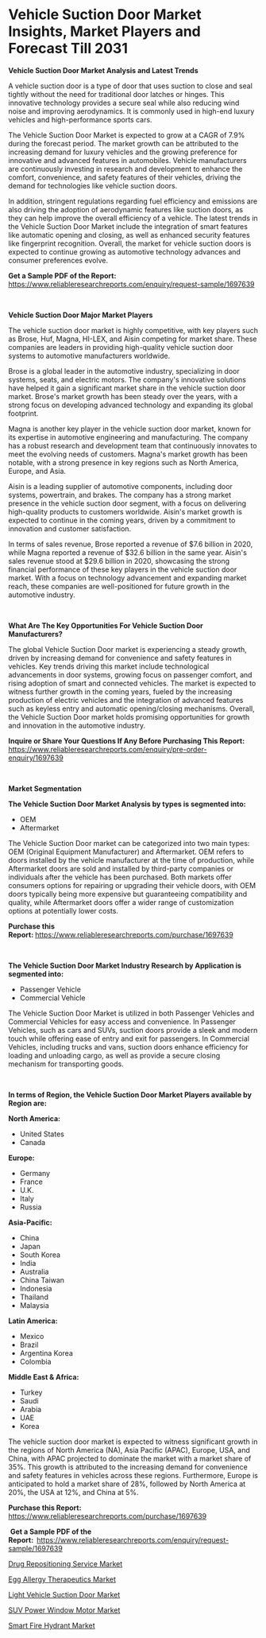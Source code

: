 <p><h1>Vehicle Suction Door Market Insights, Market Players and Forecast Till 2031</h1></p><p><strong>Vehicle Suction Door Market Analysis and Latest Trends</strong></p>
<p><p>A vehicle suction door is a type of door that uses suction to close and seal tightly without the need for traditional door latches or hinges. This innovative technology provides a secure seal while also reducing wind noise and improving aerodynamics. It is commonly used in high-end luxury vehicles and high-performance sports cars.</p><p>The Vehicle Suction Door Market is expected to grow at a CAGR of 7.9% during the forecast period. The market growth can be attributed to the increasing demand for luxury vehicles and the growing preference for innovative and advanced features in automobiles. Vehicle manufacturers are continuously investing in research and development to enhance the comfort, convenience, and safety features of their vehicles, driving the demand for technologies like vehicle suction doors.</p><p>In addition, stringent regulations regarding fuel efficiency and emissions are also driving the adoption of aerodynamic features like suction doors, as they can help improve the overall efficiency of a vehicle. The latest trends in the Vehicle Suction Door Market include the integration of smart features like automatic opening and closing, as well as enhanced security features like fingerprint recognition. Overall, the market for vehicle suction doors is expected to continue growing as automotive technology advances and consumer preferences evolve.</p></p>
<p><strong>Get a Sample PDF of the Report:&nbsp;</strong> <a href="https://www.reliableresearchreports.com/enquiry/request-sample/1697639">https://www.reliableresearchreports.com/enquiry/request-sample/1697639</a></p>
<p>&nbsp;</p>
<p><strong>Vehicle Suction Door Major Market Players</strong></p>
<p><p>The vehicle suction door market is highly competitive, with key players such as Brose, Huf, Magna, HI-LEX, and Aisin competing for market share. These companies are leaders in providing high-quality vehicle suction door systems to automotive manufacturers worldwide.</p><p>Brose is a global leader in the automotive industry, specializing in door systems, seats, and electric motors. The company's innovative solutions have helped it gain a significant market share in the vehicle suction door market. Brose's market growth has been steady over the years, with a strong focus on developing advanced technology and expanding its global footprint.</p><p>Magna is another key player in the vehicle suction door market, known for its expertise in automotive engineering and manufacturing. The company has a robust research and development team that continuously innovates to meet the evolving needs of customers. Magna's market growth has been notable, with a strong presence in key regions such as North America, Europe, and Asia.</p><p>Aisin is a leading supplier of automotive components, including door systems, powertrain, and brakes. The company has a strong market presence in the vehicle suction door segment, with a focus on delivering high-quality products to customers worldwide. Aisin's market growth is expected to continue in the coming years, driven by a commitment to innovation and customer satisfaction.</p><p>In terms of sales revenue, Brose reported a revenue of $7.6 billion in 2020, while Magna reported a revenue of $32.6 billion in the same year. Aisin's sales revenue stood at $29.6 billion in 2020, showcasing the strong financial performance of these key players in the vehicle suction door market. With a focus on technology advancement and expanding market reach, these companies are well-positioned for future growth in the automotive industry.</p></p>
<p>&nbsp;</p>
<p><strong>What Are The Key Opportunities For Vehicle Suction Door Manufacturers?</strong></p>
<p><p>The global Vehicle Suction Door market is experiencing a steady growth, driven by increasing demand for convenience and safety features in vehicles. Key trends driving this market include technological advancements in door systems, growing focus on passenger comfort, and rising adoption of smart and connected vehicles. The market is expected to witness further growth in the coming years, fueled by the increasing production of electric vehicles and the integration of advanced features such as keyless entry and automatic opening/closing mechanisms. Overall, the Vehicle Suction Door market holds promising opportunities for growth and innovation in the automotive industry.</p></p>
<p><strong>Inquire or Share Your Questions If Any Before Purchasing This Report:</strong> <a href="https://www.reliableresearchreports.com/enquiry/pre-order-enquiry/1697639">https://www.reliableresearchreports.com/enquiry/pre-order-enquiry/1697639</a></p>
<p>&nbsp;</p>
<p><strong>Market Segmentation</strong></p>
<p><strong>The Vehicle Suction Door Market Analysis by types is segmented into:</strong></p>
<p><ul><li>OEM</li><li>Aftermarket</li></ul></p>
<p><p>The Vehicle Suction Door market can be categorized into two main types: OEM (Original Equipment Manufacturer) and Aftermarket. OEM refers to doors installed by the vehicle manufacturer at the time of production, while Aftermarket doors are sold and installed by third-party companies or individuals after the vehicle has been purchased. Both markets offer consumers options for repairing or upgrading their vehicle doors, with OEM doors typically being more expensive but guaranteeing compatibility and quality, while Aftermarket doors offer a wider range of customization options at potentially lower costs.</p></p>
<p><strong>Purchase this Report:&nbsp;</strong><a href="https://www.reliableresearchreports.com/purchase/1697639">https://www.reliableresearchreports.com/purchase/1697639</a></p>
<p>&nbsp;</p>
<p><strong>The Vehicle Suction Door Market Industry Research by Application is segmented into:</strong></p>
<p><ul><li>Passenger Vehicle</li><li>Commercial Vehicle</li></ul></p>
<p><p>The Vehicle Suction Door Market is utilized in both Passenger Vehicles and Commercial Vehicles for easy access and convenience. In Passenger Vehicles, such as cars and SUVs, suction doors provide a sleek and modern touch while offering ease of entry and exit for passengers. In Commercial Vehicles, including trucks and vans, suction doors enhance efficiency for loading and unloading cargo, as well as provide a secure closing mechanism for transporting goods.</p></p>
<p>&nbsp;</p>
<p><strong>In terms of Region, the Vehicle Suction Door Market Players available by Region are:</strong></p>
<p>
    <p> <strong> North America: </strong>
        <ul>
            <li>United States</li>
            <li>Canada</li>
        </ul>
        </p> 
    <p> <strong> Europe: </strong>
        <ul>
            <li>Germany</li>
            <li>France</li>
            <li>U.K.</li>
            <li>Italy</li>
            <li>Russia</li>
        </ul>
        </p> 
    <p> <strong> Asia-Pacific: </strong>
        <ul>
            <li>China</li>
            <li>Japan</li>
            <li>South Korea</li>
            <li>India</li>
            <li>Australia</li>
            <li>China Taiwan</li>
            <li>Indonesia</li>
            <li>Thailand</li>
            <li>Malaysia</li>
        </ul>
        </p> 
    <p> <strong> Latin America: </strong>
        <ul>
            <li>Mexico</li>
            <li>Brazil</li>
            <li>Argentina Korea</li>
            <li>Colombia</li>
        </ul>
        </p> 
    <p> <strong> Middle East & Africa: </strong>
        <ul>
            <li>Turkey</li>
            <li>Saudi</li>
            <li>Arabia</li>
            <li>UAE</li>
            <li>Korea</li>
        </ul>
    </p>
    </p>
<p><p>The vehicle suction door market is expected to witness significant growth in the regions of North America (NA), Asia Pacific (APAC), Europe, USA, and China, with APAC projected to dominate the market with a market share of 35%. This growth is attributed to the increasing demand for convenience and safety features in vehicles across these regions. Furthermore, Europe is anticipated to hold a market share of 28%, followed by North America at 20%, the USA at 12%, and China at 5%.</p></p>
<p><strong>Purchase this Report: </strong><a href="https://www.reliableresearchreports.com/purchase/1697639">https://www.reliableresearchreports.com/purchase/1697639</a></p>
<p>&nbsp;<strong>Get a Sample PDF of the Report:&nbsp;&nbsp;</strong><a href="https://www.reliableresearchreports.com/enquiry/request-sample/1697639">https://www.reliableresearchreports.com/enquiry/request-sample/1697639</a></p>
<p><strong></strong></p>
<p><p><a href="https://medium.com/@olgabauch163/analyzing-drug-repositioning-service-market-global-industry-perspective-and-forecast-2024-to-7660a845ab21">Drug Repositioning Service Market</a></p><p><a href="https://medium.com/@olgabauch163/egg-allergy-therapeutics-market-insights-into-market-cagr-market-trends-and-growth-strategies-30a2e09f472e">Egg Allergy Therapeutics Market</a></p><p><a href="https://github.com/AKSHATREPORTPRIME/Market-Research-Report-List-3/blob/main/light-vehicle-suction-door-market.md">Light Vehicle Suction Door Market</a></p><p><a href="https://github.com/indrystar/Market-Research-Report-List-2/blob/main/suv-power-window-motor-market.md">SUV Power Window Motor Market</a></p><p><a href="https://issuu.com/reportprime-2/docs/smart-fire-hydrant-market-size-2030.pptx">Smart Fire Hydrant Market</a></p></p>